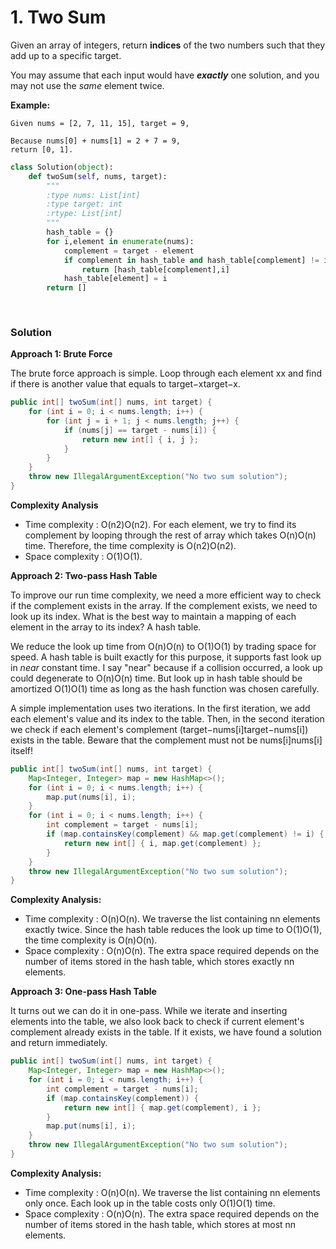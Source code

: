 # 1. Two Sum

Given an array of integers, return **indices** of the two numbers such that they add up to a specific target.

You may assume that each input would have _**exactly**_ one solution, and you may not use the _same_ element twice.

**Example:**

```text
Given nums = [2, 7, 11, 15], target = 9,

Because nums[0] + nums[1] = 2 + 7 = 9,
return [0, 1].
```

```python
class Solution(object):
    def twoSum(self, nums, target):
        """
        :type nums: List[int]
        :type target: int
        :rtype: List[int]
        """
        hash_table = {}
        for i,element in enumerate(nums):
            complement = target - element
            if complement in hash_table and hash_table[complement] != i:
                return [hash_table[complement],i]
            hash_table[element] = i
        return []
                
            
```





### Solution <a id="solution"></a>

**Approach 1: Brute Force**

The brute force approach is simple. Loop through each element xx and find if there is another value that equals to target−xtarget−x.

```java
public int[] twoSum(int[] nums, int target) {
    for (int i = 0; i < nums.length; i++) {
        for (int j = i + 1; j < nums.length; j++) {
            if (nums[j] == target - nums[i]) {
                return new int[] { i, j };
            }
        }
    }
    throw new IllegalArgumentException("No two sum solution");
}
```

**Complexity Analysis**

* Time complexity : O\(n2\)O\(n2\). For each element, we try to find its complement by looping through the rest of array which takes O\(n\)O\(n\) time. Therefore, the time complexity is O\(n2\)O\(n2\).
* Space complexity : O\(1\)O\(1\).   

**Approach 2: Two-pass Hash Table**

To improve our run time complexity, we need a more efficient way to check if the complement exists in the array. If the complement exists, we need to look up its index. What is the best way to maintain a mapping of each element in the array to its index? A hash table.

We reduce the look up time from O\(n\)O\(n\) to O\(1\)O\(1\) by trading space for speed. A hash table is built exactly for this purpose, it supports fast look up in _near_ constant time. I say "near" because if a collision occurred, a look up could degenerate to O\(n\)O\(n\) time. But look up in hash table should be amortized O\(1\)O\(1\) time as long as the hash function was chosen carefully.

A simple implementation uses two iterations. In the first iteration, we add each element's value and its index to the table. Then, in the second iteration we check if each element's complement \(target−nums\[i\]target−nums\[i\]\) exists in the table. Beware that the complement must not be nums\[i\]nums\[i\] itself!

```java
public int[] twoSum(int[] nums, int target) {
    Map<Integer, Integer> map = new HashMap<>();
    for (int i = 0; i < nums.length; i++) {
        map.put(nums[i], i);
    }
    for (int i = 0; i < nums.length; i++) {
        int complement = target - nums[i];
        if (map.containsKey(complement) && map.get(complement) != i) {
            return new int[] { i, map.get(complement) };
        }
    }
    throw new IllegalArgumentException("No two sum solution");
}
```

**Complexity Analysis:**

* Time complexity : O\(n\)O\(n\). We traverse the list containing nn elements exactly twice. Since the hash table reduces the look up time to O\(1\)O\(1\), the time complexity is O\(n\)O\(n\).
* Space complexity : O\(n\)O\(n\). The extra space required depends on the number of items stored in the hash table, which stores exactly nn elements.   

**Approach 3: One-pass Hash Table**

It turns out we can do it in one-pass. While we iterate and inserting elements into the table, we also look back to check if current element's complement already exists in the table. If it exists, we have found a solution and return immediately.

```java
public int[] twoSum(int[] nums, int target) {
    Map<Integer, Integer> map = new HashMap<>();
    for (int i = 0; i < nums.length; i++) {
        int complement = target - nums[i];
        if (map.containsKey(complement)) {
            return new int[] { map.get(complement), i };
        }
        map.put(nums[i], i);
    }
    throw new IllegalArgumentException("No two sum solution");
}
```

**Complexity Analysis:**

* Time complexity : O\(n\)O\(n\). We traverse the list containing nn elements only once. Each look up in the table costs only O\(1\)O\(1\) time.
* Space complexity : O\(n\)O\(n\). The extra space required depends on the number of items stored in the hash table, which stores at most nn elements.

